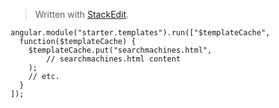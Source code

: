 


> Written with [StackEdit](https://stackedit.io/).

```
angular.module("starter.templates").run(["$templateCache",
  function($templateCache) {
    $templateCache.put("searchmachines.html",
        // searchmachines.html content
    );
    // etc.
  }
]);
```
